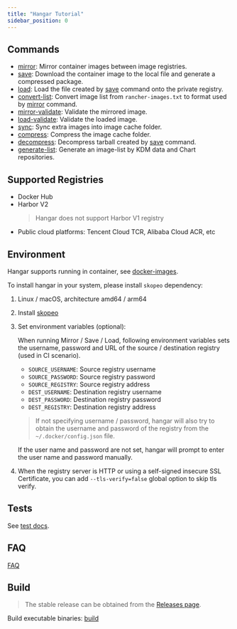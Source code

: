 ```yaml
---
title: "Hangar Tutorial"
sidebar_position: 0
---
```


## Commands

- [mirror](mirror/mirror): Mirror container images between image registries.
- [save](save/save): Download the container image to the local file and generate a compressed package.
- [load](load/load): Load the file created by [save](save/save) command onto the private registry.
- [convert-list](advanced/convert-list): Convert image list from `rancher-images.txt` to format used by [mirror](mirror/mirror) command.
- [mirror-validate](mirror/validate): Validate the mirrored image.
- [load-validate](load/validate): Validate the loaded image.
- [sync](advanced/sync): Sync extra images into image cache folder.
- [compress](advanced/compress): Compress the image cache folder.
- [decompress](advanced/decompress): Decompress tarball created by [save](save/save) command.
- [generate-list](advanced/generate-list): Generate an image-list by KDM data and Chart repositories.

## Supported Registries

- Docker Hub
- Harbor V2
    > Hangar does not support Harbor V1 registry
- Public cloud platforms: Tencent Cloud TCR, Alibaba Cloud ACR, etc

## Environment

Hangar supports running in container, see [docker-images](docker-images).

To install hangar in your system, please install `skopeo` dependency:

1. Linux / macOS, architecture amd64 / arm64
1. Install [skopeo](https://github.com/containers/skopeo/blob/main/install)
1. Set environment variables (optional):

    When running Mirror / Save / Load, following environment variables sets the username, password and URL of the source / destination registry
    (used in CI scenario).

    - `SOURCE_USERNAME`: Source registry username
    - `SOURCE_PASSWORD`: Source registry password
    - `SOURCE_REGISTRY`: Source registry address
    - `DEST_USERNAME`: Destination registry username
    - `DEST_PASSWORD`: Destination registry password
    - `DEST_REGISTRY`: Destination registry address

    > If not specifying username / password, hangar will also try to obtain the username and password of the registry from the `~/.docker/config.json` file.

    If the user name and password are not set, hangar will prompt to enter the user name and password manually.

1. When the registry server is HTTP or using a self-signed insecure SSL Certificate, you can add `--tls-verify=false` global option to skip tls verify.

## Tests

See [test docs](dev/test).

## FAQ

[FAQ](questions)

## Build

> The stable release can be obtained from the [Releases page](https://github.com/cnrancher/hangar/releases).

Build executable binaries: [build](dev/build)
